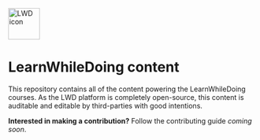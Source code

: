 <img src="https://app.learnwhiledoing.org/favicon.png" alt="LWD icon" width="64px" />

# LearnWhileDoing content

This repository contains all of the content powering the LearnWhileDoing courses. As the LWD platform is completely open-source, this content is auditable and editable by third-parties with good intentions.

**Interested in making a contribution?** Follow the contributing guide *coming soon*.
